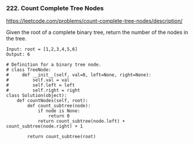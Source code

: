 ### 222. Count Complete Tree Nodes

https://leetcode.com/problems/count-complete-tree-nodes/description/

Given the root of a complete binary tree, return the number of the nodes in the tree.

```
Input: root = [1,2,3,4,5,6]
Output: 6
```

```
# Definition for a binary tree node.
# class TreeNode:
#     def __init__(self, val=0, left=None, right=None):
#         self.val = val
#         self.left = left
#         self.right = right
class Solution(object):
    def countNodes(self, root):
        def count_subtree(node):
            if node is None:
                return 0
            return count_subtree(node.left) + count_subtree(node.right) + 1
        
        return count_subtree(root)
```        
